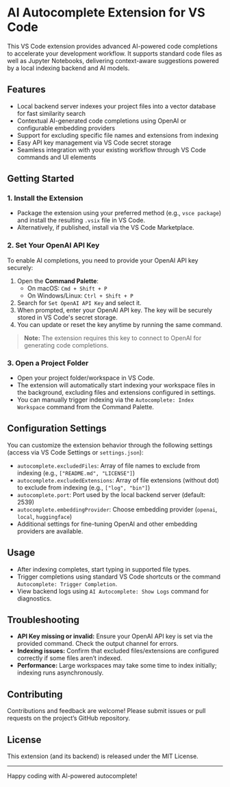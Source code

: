 # AI Autocomplete Extension for VS Code

This VS Code extension provides advanced AI-powered code completions to accelerate your development workflow. It supports standard code files as well as Jupyter Notebooks, delivering context-aware suggestions powered by a local indexing backend and AI models.

## Features

- Local backend server indexes your project files into a vector database for fast similarity search
- Contextual AI-generated code completions using OpenAI or configurable embedding providers
- Support for excluding specific file names and extensions from indexing
- Easy API key management via VS Code secret storage
- Seamless integration with your existing workflow through VS Code commands and UI elements

## Getting Started

### 1. Install the Extension

- Package the extension using your preferred method (e.g., `vsce package`) and install the resulting `.vsix` file in VS Code.
- Alternatively, if published, install via the VS Code Marketplace.

### 2. Set Your OpenAI API Key

To enable AI completions, you need to provide your OpenAI API key securely:

1. Open the **Command Palette**:
   - On macOS: `Cmd + Shift + P`
   - On Windows/Linux: `Ctrl + Shift + P`
2. Search for `Set OpenAI API Key` and select it.
3. When prompted, enter your OpenAI API key. The key will be securely stored in VS Code's secret storage.
4. You can update or reset the key anytime by running the same command.

> **Note:** The extension requires this key to connect to OpenAI for generating code completions.

### 3. Open a Project Folder

- Open your project folder/workspace in VS Code.
- The extension will automatically start indexing your workspace files in the background, excluding files and extensions configured in settings.
- You can manually trigger indexing via the `Autocomplete: Index Workspace` command from the Command Palette.

## Configuration Settings

You can customize the extension behavior through the following settings (access via VS Code Settings or `settings.json`):

- `autocomplete.excludedFiles`: Array of file names to exclude from indexing (e.g., `["README.md", "LICENSE"]`)
- `autocomplete.excludedExtensions`: Array of file extensions (without dot) to exclude from indexing (e.g., `["log", "bin"]`)
- `autocomplete.port`: Port used by the local backend server (default: 2539)
- `autocomplete.embeddingProvider`: Choose embedding provider (`openai`, `local`, `huggingface`)
- Additional settings for fine-tuning OpenAI and other embedding providers are available.

## Usage

- After indexing completes, start typing in supported file types.
- Trigger completions using standard VS Code shortcuts or the command `Autocomplete: Trigger Completion`.
- View backend logs using `AI Autocomplete: Show Logs` command for diagnostics.

## Troubleshooting

- **API Key missing or invalid:** Ensure your OpenAI API key is set via the provided command. Check the output channel for errors.
- **Indexing issues:** Confirm that excluded files/extensions are configured correctly if some files aren’t indexed.
- **Performance:** Large workspaces may take some time to index initially; indexing runs asynchronously.

## Contributing

Contributions and feedback are welcome! Please submit issues or pull requests on the project’s GitHub repository.

## License

This extension (and its backend) is released under the MIT License.

---

Happy coding with AI-powered autocomplete!